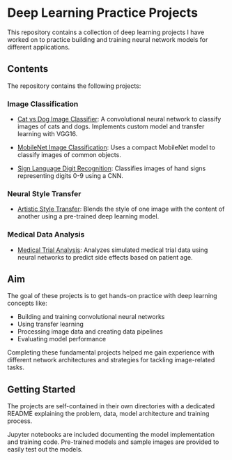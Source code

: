 # Deep Learning Practice Projects

This repository contains a collection of deep learning projects I have worked on to practice building and training neural network models for different applications. 

## Contents

The repository contains the following projects:

### Image Classification

- [Cat vs Dog Image Classifier](https://github.com/Siddharthj2002/Neural-Networks-Practice/tree/master/Dog%20vs%20Cat%20Image%20Classification): A convolutional neural network to classify images of cats and dogs. Implements custom model and transfer learning with VGG16.

- [MobileNet Image Classification](https://github.com/Siddharthj2002/Neural-Networks-Practice/tree/master/Basic%20Image%20Classification%20with%20MobileNet): Uses a compact MobileNet model to classify images of common objects.

- [Sign Language Digit Recognition](https://github.com/Siddharthj2002/Neural-Networks-Practice/tree/master/Sign%20Language%20Digit%20Image%20Classification): Classifies images of hand signs representing digits 0-9 using a CNN.

### Neural Style Transfer

- [Artistic Style Transfer](https://github.com/Siddharthj2002/Neural-Networks-Practice/tree/master/Neural%20Style%20Transfer): Blends the style of one image with the content of another using a pre-trained deep learning model.

### Medical Data Analysis

- [Medical Trial Analysis](https://github.com/Siddharthj2002/Neural-Networks-Practice/tree/master/Medical%20Trial%20ANN): Analyzes simulated medical trial data using neural networks to predict side effects based on patient age.

## Aim

The goal of these projects is to get hands-on practice with deep learning concepts like:

- Building and training convolutional neural networks
- Using transfer learning 
- Processing image data and creating data pipelines
- Evaluating model performance

Completing these fundamental projects helped me gain experience with different network architectures and strategies for tackling image-related tasks.

## Getting Started

The projects are self-contained in their own directories with a dedicated README explaining the problem, data, model architecture and training process.

Jupyter notebooks are included documenting the model implementation and training code. Pre-trained models and sample images are provided to easily test out the models.